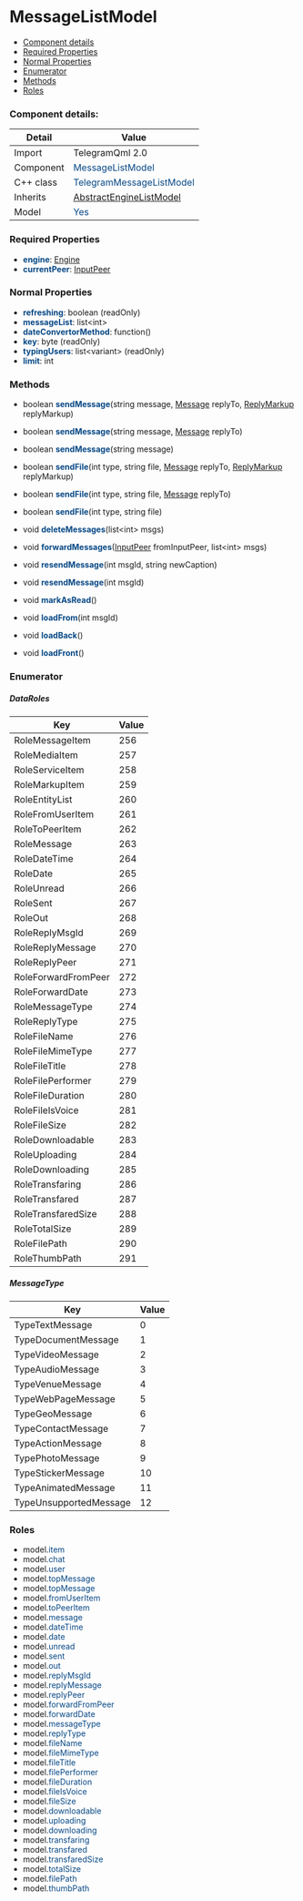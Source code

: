 # MessageListModel

 * [Component details](#component-details)
 * [Required Properties](#required-properties)
 * [Normal Properties](#normal-properties)
 * [Enumerator](#enumerator)
 * [Methods](#methods)
 * [Roles](#roles)


### Component details:

|Detail|Value|
|------|-----|
|Import|TelegramQml 2.0|
|Component|<font color='#074885'>MessageListModel</font>|
|C++ class|<font color='#074885'>TelegramMessageListModel</font>|
|Inherits|<font color='#074885'>[AbstractEngineListModel](abstractenginelistmodel.md)</font>|
|Model|<font color='#074885'>Yes</font>|


### Required Properties

* <font color='#074885'><b>engine</b></font>: [Engine](engine.md)
* <font color='#074885'><b>currentPeer</b></font>: [InputPeer](https://github.com/Aseman-Land/libqtelegram-aseman-edition/blob/API51/telegram/documents/types/inputpeer.md)


### Normal Properties

* <font color='#074885'><b>refreshing</b></font>: boolean (readOnly)
* <font color='#074885'><b>messageList</b></font>: list&lt;int&gt;
* <font color='#074885'><b>dateConvertorMethod</b></font>: function()
* <font color='#074885'><b>key</b></font>: byte (readOnly)
* <font color='#074885'><b>typingUsers</b></font>: list&lt;variant&gt; (readOnly)
* <font color='#074885'><b>limit</b></font>: int


### Methods

 * boolean <font color='#074885'><b>sendMessage</b></font>(string message, [Message](https://github.com/Aseman-Land/libqtelegram-aseman-edition/blob/API51/telegram/documents/types/message.md) replyTo, [ReplyMarkup](https://github.com/Aseman-Land/libqtelegram-aseman-edition/blob/API51/telegram/documents/types/replymarkup.md) replyMarkup)


 * boolean <font color='#074885'><b>sendMessage</b></font>(string message, [Message](https://github.com/Aseman-Land/libqtelegram-aseman-edition/blob/API51/telegram/documents/types/message.md) replyTo)


 * boolean <font color='#074885'><b>sendMessage</b></font>(string message)


 * boolean <font color='#074885'><b>sendFile</b></font>(int type, string file, [Message](https://github.com/Aseman-Land/libqtelegram-aseman-edition/blob/API51/telegram/documents/types/message.md) replyTo, [ReplyMarkup](https://github.com/Aseman-Land/libqtelegram-aseman-edition/blob/API51/telegram/documents/types/replymarkup.md) replyMarkup)


 * boolean <font color='#074885'><b>sendFile</b></font>(int type, string file, [Message](https://github.com/Aseman-Land/libqtelegram-aseman-edition/blob/API51/telegram/documents/types/message.md) replyTo)


 * boolean <font color='#074885'><b>sendFile</b></font>(int type, string file)


 * void <font color='#074885'><b>deleteMessages</b></font>(list&lt;int&gt; msgs)


 * void <font color='#074885'><b>forwardMessages</b></font>([InputPeer](https://github.com/Aseman-Land/libqtelegram-aseman-edition/blob/API51/telegram/documents/types/inputpeer.md) fromInputPeer, list&lt;int&gt; msgs)


 * void <font color='#074885'><b>resendMessage</b></font>(int msgId, string newCaption)


 * void <font color='#074885'><b>resendMessage</b></font>(int msgId)


 * void <font color='#074885'><b>markAsRead</b></font>()


 * void <font color='#074885'><b>loadFrom</b></font>(int msgId)


 * void <font color='#074885'><b>loadBack</b></font>()


 * void <font color='#074885'><b>loadFront</b></font>()





### Enumerator


##### DataRoles

|Key|Value|
|---|-----|
|RoleMessageItem|256|
|RoleMediaItem|257|
|RoleServiceItem|258|
|RoleMarkupItem|259|
|RoleEntityList|260|
|RoleFromUserItem|261|
|RoleToPeerItem|262|
|RoleMessage|263|
|RoleDateTime|264|
|RoleDate|265|
|RoleUnread|266|
|RoleSent|267|
|RoleOut|268|
|RoleReplyMsgId|269|
|RoleReplyMessage|270|
|RoleReplyPeer|271|
|RoleForwardFromPeer|272|
|RoleForwardDate|273|
|RoleMessageType|274|
|RoleReplyType|275|
|RoleFileName|276|
|RoleFileMimeType|277|
|RoleFileTitle|278|
|RoleFilePerformer|279|
|RoleFileDuration|280|
|RoleFileIsVoice|281|
|RoleFileSize|282|
|RoleDownloadable|283|
|RoleUploading|284|
|RoleDownloading|285|
|RoleTransfaring|286|
|RoleTransfared|287|
|RoleTransfaredSize|288|
|RoleTotalSize|289|
|RoleFilePath|290|
|RoleThumbPath|291|

##### MessageType

|Key|Value|
|---|-----|
|TypeTextMessage|0|
|TypeDocumentMessage|1|
|TypeVideoMessage|2|
|TypeAudioMessage|3|
|TypeVenueMessage|4|
|TypeWebPageMessage|5|
|TypeGeoMessage|6|
|TypeContactMessage|7|
|TypeActionMessage|8|
|TypePhotoMessage|9|
|TypeStickerMessage|10|
|TypeAnimatedMessage|11|
|TypeUnsupportedMessage|12|


### Roles

 * model.<font color='#074885'>item</font>
 * model.<font color='#074885'>chat</font>
 * model.<font color='#074885'>user</font>
 * model.<font color='#074885'>topMessage</font>
 * model.<font color='#074885'>topMessage</font>
 * model.<font color='#074885'>fromUserItem</font>
 * model.<font color='#074885'>toPeerItem</font>
 * model.<font color='#074885'>message</font>
 * model.<font color='#074885'>dateTime</font>
 * model.<font color='#074885'>date</font>
 * model.<font color='#074885'>unread</font>
 * model.<font color='#074885'>sent</font>
 * model.<font color='#074885'>out</font>
 * model.<font color='#074885'>replyMsgId</font>
 * model.<font color='#074885'>replyMessage</font>
 * model.<font color='#074885'>replyPeer</font>
 * model.<font color='#074885'>forwardFromPeer</font>
 * model.<font color='#074885'>forwardDate</font>
 * model.<font color='#074885'>messageType</font>
 * model.<font color='#074885'>replyType</font>
 * model.<font color='#074885'>fileName</font>
 * model.<font color='#074885'>fileMimeType</font>
 * model.<font color='#074885'>fileTitle</font>
 * model.<font color='#074885'>filePerformer</font>
 * model.<font color='#074885'>fileDuration</font>
 * model.<font color='#074885'>fileIsVoice</font>
 * model.<font color='#074885'>fileSize</font>
 * model.<font color='#074885'>downloadable</font>
 * model.<font color='#074885'>uploading</font>
 * model.<font color='#074885'>downloading</font>
 * model.<font color='#074885'>transfaring</font>
 * model.<font color='#074885'>transfared</font>
 * model.<font color='#074885'>transfaredSize</font>
 * model.<font color='#074885'>totalSize</font>
 * model.<font color='#074885'>filePath</font>
 * model.<font color='#074885'>thumbPath</font>
